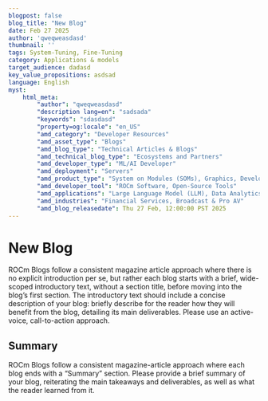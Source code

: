 ```yaml
---
blogpost: false
blog_title: "New Blog"
date: Feb 27 2025
author: 'qweqweasdasd'
thumbnail: ''
tags: System-Tuning, Fine-Tuning
category: Applications & models
target_audience: dadasd
key_value_propositions: asdsad
language: English
myst:
    html_meta:
        "author": "qweqweasdasd"
        "description lang=en": "sadsada"
        "keywords": "sdasdasd"
        "property=og:locale": "en_US"
        "amd_category": "Developer Resources"
        "amd_asset_type": "Blogs"
        "amd_blog_type": "Technical Articles & Blogs"
        "amd_technical_blog_type": "Ecosystems and Partners"
        "amd_developer_type": "ML/AI Developer"
        "amd_deployment": "Servers"
        "amd_product_type": "System on Modules (SOMs), Graphics, Development Tools"
        "amd_developer_tool": "ROCm Software, Open-Source Tools"
        "amd_applications": "Large Language Model (LLM), Data Analytics"
        "amd_industries": "Financial Services, Broadcast & Pro AV"
        "amd_blog_releasedate": Thu 27 Feb, 12:00:00 PST 2025
---
```


# New Blog

ROCm Blogs follow a consistent magazine article approach where there is no explicit introduction per se,
but rather each blog starts with a brief, wide-scoped introductory text, without a section title,
before moving into the blog’s first section.
The introductory text should include a concise description of your blog: briefly describe for the 
reader how they will benefit from the blog, detailing its main deliverables. Please use an active-voice,
call-to-action approach.

## Summary

ROCm Blogs follow a consistent magazine-article approach where each blog ends with a “Summary” section.
Please provide a brief summary of your blog, reiterating the main takeaways and deliverables, as well
as what the reader learned from it.

